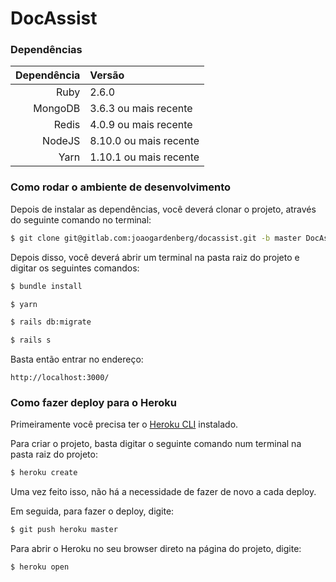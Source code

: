 # DocAssist

### Dependências

| Dependência | Versão                 |
| ----------: | :--------------------- |
|        Ruby | 2.6.0                  |
|     MongoDB | 3.6.3 ou mais recente  |
|       Redis | 4.0.9 ou mais recente  |
|      NodeJS | 8.10.0 ou mais recente |
|        Yarn | 1.10.1 ou mais recente |

### Como rodar o ambiente de desenvolvimento

Depois de instalar as dependências, você deverá clonar o projeto, através do seguinte comando no terminal:

```sh
$ git clone git@gitlab.com:joaogardenberg/docassist.git -b master DocAssist
```

Depois disso, você deverá abrir um terminal na pasta raiz do projeto e digitar os seguintes comandos:

```sh
$ bundle install
```

```sh
$ yarn
```

```sh
$ rails db:migrate
```

```sh
$ rails s
```

Basta então entrar no endereço:

```
http://localhost:3000/
```

### Como fazer deploy para o Heroku

Primeiramente você precisa ter o [Heroku CLI](https://devcenter.heroku.com/articles/heroku-cli) instalado.

Para criar o projeto, basta digitar o seguinte comando num terminal na pasta raiz do projeto:

```sh
$ heroku create
```

Uma vez feito isso, não há a necessidade de fazer de novo a cada deploy.

Em seguida, para fazer o deploy, digite:

```sh
$ git push heroku master
```

Para abrir o Heroku no seu browser direto na página do projeto, digite:

```sh
$ heroku open
```

